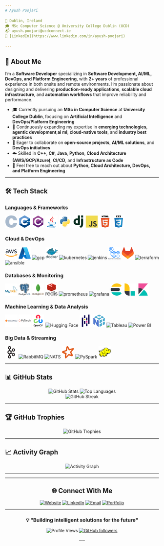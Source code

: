 ```yaml
--- 
# Ayush Poojari

📍 Dublin, Ireland  
🎓 MSc Computer Science @ University College Dublin (UCD)  
📬 ayush.poojari@ucdconnect.ie  
🔗 [LinkedIn](https://www.linkedin.com/in/ayush-poojari)

---
```


## 🚀 About Me  

I’m a **Software Developer** specializing in **Software Development, AI/ML, DevOps, and Platform Engineering**, with **2+ years** of professional experience in both onsite and remote environments. I’m passionate about designing and delivering **production-ready applications**, **scalable cloud infrastructure**, and **automation workflows** that improve reliability and performance.  

- 🎓 Currently pursuing an **MSc in Computer Science** at **University College Dublin**, focusing on **Artificial Intelligence** and **DevOps/Platform Engineering**  
- 🌱 Continuously expanding my expertise in **emerging technologies**, **agentic development**,**ai ml**, **cloud-native tools**, and **industry best practices**  
- 👯 Eager to collaborate on **open-source projects**, **AI/ML solutions**, and **DevOps initiatives**  
- ☁️ Skilled in **C++**, **C#**, **Java**, **Python**, **Cloud Architecture (AWS/GCP/Azure)**, **CI/CD**, and **Infrastructure as Code**  
- 💬 Feel free to reach out about **Python, Cloud Architecture, DevOps, and Platform Engineering**  

---

## 🛠️ Tech Stack

### **Languages & Frameworks**
<p align="left">
  <img src="https://raw.githubusercontent.com/devicons/devicon/refs/heads/master/icons/c/c-original.svg" alt="c" width="40" height="40"/>
  <img src="https://raw.githubusercontent.com/devicons/devicon/refs/heads/master/icons/cplusplus/cplusplus-original.svg" alt="cpp" width="40" height="40"/>
  <img src="https://raw.githubusercontent.com/devicons/devicon/refs/heads/master/icons/csharp/csharp-original.svg" alt="csharp" width="40" height="40"/>
  <img src="https://raw.githubusercontent.com/devicons/devicon/refs/heads/master/icons/java/java-original.svg" alt="java" width="40" height="40"/>
  <img src="https://raw.githubusercontent.com/devicons/devicon/master/icons/python/python-original.svg" alt="python" width="40" height="40"/>
  <img src="https://raw.githubusercontent.com/devicons/devicon/master/icons/django/django-plain.svg" alt="django" width="40" height="40"/>
  <img src="https://raw.githubusercontent.com/devicons/devicon/master/icons/javascript/javascript-original.svg" alt="javascript" width="40" height="40"/>
  <img src="https://raw.githubusercontent.com/devicons/devicon/master/icons/html5/html5-original-wordmark.svg" alt="html5" width="40" height="40"/>
  <img src="https://raw.githubusercontent.com/devicons/devicon/master/icons/css3/css3-original-wordmark.svg" alt="css3" width="40" height="40"/>
</p>

### **Cloud & DevOps**
<p align="left">
  <img src="https://raw.githubusercontent.com/devicons/devicon/master/icons/amazonwebservices/amazonwebservices-original-wordmark.svg" alt="aws" width="40" height="40"/>
  <img src="https://raw.githubusercontent.com/devicons/devicon/refs/heads/master/icons/azure/azure-original.svg" alt="aws" width="40" height="40"/>
  <img src="https://www.vectorlogo.zone/logos/google_cloud/google_cloud-icon.svg" alt="gcp" width="40" height="40"/>
  <img src="https://raw.githubusercontent.com/devicons/devicon/master/icons/docker/docker-original-wordmark.svg" alt="docker" width="40" height="40"/>
  <img src="https://www.vectorlogo.zone/logos/kubernetes/kubernetes-icon.svg" alt="kubernetes" width="40" height="40"/>
  <img src="https://www.vectorlogo.zone/logos/jenkins/jenkins-icon.svg" alt="jenkins" width="40" height="40"/>
  <img src="https://raw.githubusercontent.com/devicons/devicon/refs/heads/master/icons/githubactions/githubactions-original-wordmark.svg" alt="github-actions" width="40" height="40"/>
  <img src="https://raw.githubusercontent.com/devicons/devicon/master/icons/gitlab/gitlab-original.svg" alt="gitlab" width="40" height="40"/>
  <img src="https://www.vectorlogo.zone/logos/terraformio/terraformio-icon.svg" alt="terraform" width="40" height="40"/>
  <img src="https://www.vectorlogo.zone/logos/ansible/ansible-icon.svg" alt="ansible" width="40" height="40"/>
</p>

### **Databases & Monitoring**
<p align="left">
  <img src="https://raw.githubusercontent.com/devicons/devicon/refs/heads/master/icons/mysql/mysql-original-wordmark.svg" alt="mysql" width="40" height="40"/>
  <img src="https://raw.githubusercontent.com/devicons/devicon/master/icons/postgresql/postgresql-original-wordmark.svg" alt="postgresql" width="40" height="40"/>
  <img src="https://raw.githubusercontent.com/devicons/devicon/master/icons/mongodb/mongodb-original-wordmark.svg" alt="mongodb" width="40" height="40"/>
  <img src="https://raw.githubusercontent.com/devicons/devicon/master/icons/redis/redis-original-wordmark.svg" alt="redis" width="40" height="40"/>
  <img src="https://www.vectorlogo.zone/logos/prometheusio/prometheusio-icon.svg" alt="prometheus" width="40" height="40"/>
  <img src="https://www.vectorlogo.zone/logos/grafana/grafana-icon.svg" alt="grafana" width="40" height="40"/>
  <img src="https://raw.githubusercontent.com/devicons/devicon/master/icons/elasticsearch/elasticsearch-original.svg" alt="elasticsearch" width="40" height="40"/>
  <img src="https://raw.githubusercontent.com/devicons/devicon/refs/heads/master/icons/logstash/logstash-original.svg" alt="logstash" width="40" height="40"/>
  <img src="https://raw.githubusercontent.com/devicons/devicon/refs/heads/master/icons/kibana/kibana-original.svg" alt="kibana" width="40" height="40"/>
</p>

### **Machine Learning & Data Analysis**
<p align="left">
  <img src="https://raw.githubusercontent.com/devicons/devicon/master/icons/tensorflow/tensorflow-original-wordmark.svg" alt="TensorFlow" width="40" height="40"/>
  <img src="https://raw.githubusercontent.com/devicons/devicon/master/icons/pytorch/pytorch-original-wordmark.svg" alt="PyTorch" width="40" height="40"/>
  <img src="https://raw.githubusercontent.com/devicons/devicon/master/icons/opencv/opencv-original-wordmark.svg" alt="OpenCV" width="40" height="40"/>
  <img src="https://huggingface.co/front/assets/huggingface_logo-noborder.svg" alt="Hugging Face" width="40" height="40"/>
  <img src="https://raw.githubusercontent.com/devicons/devicon/refs/heads/master/icons/pandas/pandas-original.svg" alt="pandas" width="40" height="40"/>
  <img src="https://raw.githubusercontent.com/devicons/devicon/refs/heads/master/icons/numpy/numpy-original.svg" alt="numpy" width="40" height="40"/>
  <img src="https://cdn.worldvectorlogo.com/logos/tableau-software.svg" alt="Tableau" width="40" height="40"/>
  <img src="https://cdn.worldvectorlogo.com/logos/power-bi.svg" alt="Power BI" width="40" height="40"/>
</p>

### Big Data & Streaming
<p align="left">
  <img src="https://raw.githubusercontent.com/devicons/devicon/master/icons/apachekafka/apachekafka-original.svg" alt="Apache Kafka" width="40" height="40"/>
  <img src="https://www.vectorlogo.zone/logos/rabbitmq/rabbitmq-icon.svg" alt="RabbitMQ" width="40" height="40"/>
  <img src="https://nats.io/img/nats-icon-color.png" alt="NATS" width="40" height="40"/>
  <img src="https://raw.githubusercontent.com/devicons/devicon/master/icons/apachespark/apachespark-original.svg" alt="Apache Spark" width="40" height="40"/>
  <img src="https://upload.wikimedia.org/wikipedia/commons/f/f3/Apache_Spark_logo.svg" alt="PySpark" width="80" height="40"/>
  <img src="https://raw.githubusercontent.com/devicons/devicon/master/icons/hadoop/hadoop-original.svg" alt="Hadoop" width="40" height="40"/>
</p>

---

## 📊 GitHub Stats

<div align="center">
  <img src="https://github-readme-stats.vercel.app/api?username=AyushPoojariUCD&show_icons=true&theme=tokyonight&hide_border=true&count_private=true" alt="GitHub Stats" height="165">
  <img src="https://github-readme-stats.vercel.app/api/top-langs/?username=AyushPoojariUCD&layout=compact&theme=tokyonight&hide_border=true" alt="Top Languages" height="165">
</div>

<div align="center">
  <img src="https://github-readme-streak-stats.herokuapp.com/?user=AyushPoojariUCD&theme=tokyonight&hide_border=true" alt="GitHub Streak" width="400">
</div>

---

## 🏆 GitHub Trophies
<div align="center">
  <img src="https://github-profile-trophy.vercel.app/?username=AyushPoojariUCD&theme=tokyonight&no-frame=true&no-bg=true&margin-w=4" alt="GitHub Trophies">
</div>


---

## 📈 Activity Graph
<div align="center">
  <img src="https://github-readme-activity-graph.vercel.app/graph?username=AyushPoojariUCD&theme=tokyo-night&hide_border=true" alt="Activity Graph">
</div>

---
 
<div align="center">
  
---

## 🌐 Connect With Me

<div align="center">
  
[![Website](https://img.shields.io/badge/Website-ayushpoojari.vercel.app-blue?style=for-the-badge&logo=google-chrome&logoColor=white)](https://ayushpoojari.vercel.app)
[![LinkedIn](https://img.shields.io/badge/LinkedIn-Connect-blue?style=for-the-badge&logo=linkedin&logoColor=white)](https://www.linkedin.com/in/ayushpoojariucd/)
[![Email](https://img.shields.io/badge/Email-ayush.poojari@ucdconnect.ie-red?style=for-the-badge&logo=gmail&logoColor=white)](mailto:ayush.poojari@ucdconnect.ie)
[![Portfolio](https://img.shields.io/badge/Portfolio-ayushpoojari.vercel.app-2E9EF7?style=for-the-badge&logo=google-chrome&logoColor=white)](https://ayushpoojari.vercel.app/)

</div>

---

<div align="center">
  
### 💡 "Building intelligent solutions for the future"

![Profile Views](https://komarev.com/ghpvc/?username=AyushPoojariUCD&color=brightgreen&style=flat-square)
[![GitHub followers](https://img.shields.io/github/followers/AyushPoojariUCD?label=Follow&style=social)](https://github.com/AyushPoojariUCD)

</div>
---
